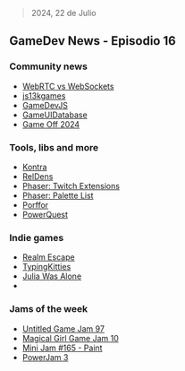 > 2024, 22 de Julio
## GameDev News - Episodio 16

### Community news
- [WebRTC vs WebSockets](https://developers.dusk.gg/blog/webrtc-vs-websockets-for-multiplayer-games/)
- [js13kgames](https://js13kgames.com/)
- [GameDevJS](https://gamefromscratch.com/marvel-snap-developer-moving-to-godot-engine/)
- [ GameUIDatabase](https://www.gameuidatabase.com/index.php)
- [ Game Off 2024](https://itch.io/jam/game-off-2024)

### Tools, libs and more
- [Kontra](https://straker.github.io/kontra/)
- [ RelDens](https://www.reldens.com/)
- [ Phaser: Twitch Extensions](https://phaser.io/tutorials/creating-twitch-extensions-with-phaser)
- [ Phaser: Palette List](https://lospec.com/palette-list)
- [ Porffor](https://porffor.dev/)
- [ PowerQuest](https://powerhoof.itch.io/powerquest)

### Indie games
- [ Realm Escape](https://m0hm0h.itch.io/realm-escape)
- [ TypingKitties](https://typingkitties.com/)
- [ Julia Was Alone](https://avdossow.itch.io/julia-was-alone)
- []()

### Jams of the week
-  [ Untitled Game Jam 97](https://itch.io/jam/untitled-game-jam-97)
- [ Magical Girl Game Jam 10](https://itch.io/jam/magical-girl-game-jam-10)
- [ Mini Jam #165 - Paint](https://itch.io/jam/mini-jam-165-paint)
- [ PowerJam 3](https://itch.io/jam/powerjam3)
